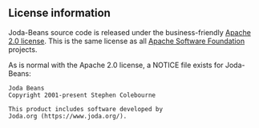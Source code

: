 ## License information

Joda-Beans source code is released under the business-friendly [Apache 2.0 license](licenses.html).
This is the same license as all [Apache Software Foundation](https://www.apache.org) projects.

As is normal with the Apache 2.0 license, a NOTICE file exists for Joda-Beans:

```
Joda Beans
Copyright 2001-present Stephen Colebourne

This product includes software developed by
Joda.org (https://www.joda.org/).
```
